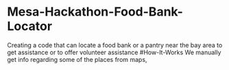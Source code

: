 # Mesa-Hackathon-Food-Bank-Locator
Creating a code that can locate a food bank or a pantry near the bay area to get assistance or to offer volunteer assistance
#How-It-Works
We manually get info regarding some of the places from maps,
